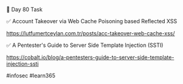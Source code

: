 🎯 Day 80 Task


✅ Account Takeover via Web Cache Poisoning based Reflected XSS


https://lutfumertceylan.com.tr/posts/acc-takeover-web-cache-xss/

✅ A Pentester's Guide to Server Side Template Injection (SSTI)


https://cobalt.io/blog/a-pentesters-guide-to-server-side-template-injection-ssti

#infosec #learn365
